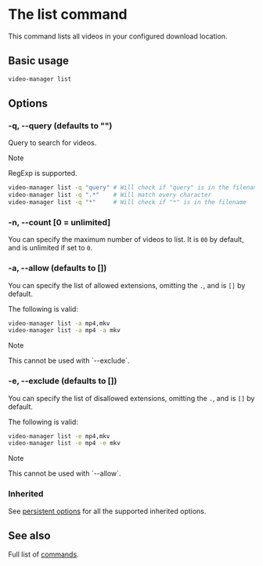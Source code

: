 <!-- markdownlint-disable MD013 -->

# The list command

This command lists all videos in your configured download location.

<!-- ## Table of contents -->

<!--toc:start-->
<!-- - [Table of contents](#table-of-contents) -->
<!-- - [Basic usage](#basic-usage) -->
<!-- - [Options](#options) -->
<!--   - [-q, --query (defaults to "")](#q-query-defaults-to) -->
<!--   - [-n, --count [0 = unlimited]](#n-count-0-unlimited) -->
<!--   - [-a, --allow (defaults to [])](#a-allow-defaults-to) -->
<!--   - [-e, --exclude (defaults to [])](#e-exclude-defaults-to) -->
<!--   - [Inherited](#inherited) -->
<!-- - [See also](#see-also) -->
<!--toc:end-->

## Basic usage

```sh
video-manager list
```

## Options

### -q, --query (defaults to "")

Query to search for videos.

<div class="admonition NOTE" markdown>
<p class="admonition-title">Note</p>
RegExp is supported.
</div>

```sh
video-manager list -q "query" # Will check if "query" is in the filename
video-manager list -q ".*"    # Will match every character
video-manager list -q "*"     # Will check if "*" is in the filename
```

### -n, --count [0 = unlimited]

You can specify the maximum number of videos to list. It is `00` by default, and is unlimited if set to `0`.

### -a, --allow (defaults to [])

You can specify the list of allowed extensions, omitting the `.`, and is `[]` by default.

The following is valid:

```sh
video-manager list -a mp4,mkv
video-manager list -a mp4 -a mkv
```

<div class="admonition NOTE" markdown>
<p class="admonition-title">Note</p>
This cannot be used with `--exclude`.
</div>

### -e, --exclude (defaults to [])

You can specify the list of disallowed extensions, omitting the `.`, and is `[]` by default.

The following is valid:

```sh
video-manager list -e mp4,mkv
video-manager list -e mp4 -e mkv
```

<div class="admonition NOTE" markdown>
<p class="admonition-title">Note</p>
This cannot be used with `--allow`.
</div>

### Inherited

See [persistent options](./index.md#persistent-options) for all the supported inherited options.

## See also

Full list of [commands](./index.md).
